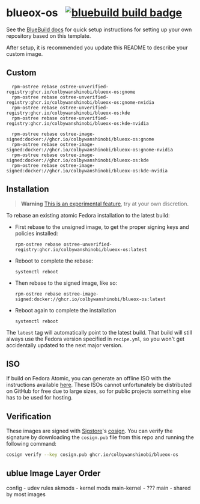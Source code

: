 # blueox-os &nbsp; [![bluebuild build badge](https://github.com/colbywanshinobi/blueox-os/actions/workflows/build.yml/badge.svg)](https://github.com/colbywanshinobi/blueox-os/actions/workflows/build.yml)

See the [BlueBuild docs](https://blue-build.org/how-to/setup/) for quick setup instructions for setting up your own repository based on this template.

After setup, it is recommended you update this README to describe your custom image.

## Custom
```
  rpm-ostree rebase ostree-unverified-registry:ghcr.io/colbywanshinobi/blueox-os:gnome
  rpm-ostree rebase ostree-unverified-registry:ghcr.io/colbywanshinobi/blueox-os:gnome-nvidia
  rpm-ostree rebase ostree-unverified-registry:ghcr.io/colbywanshinobi/blueox-os:kde
  rpm-ostree rebase ostree-unverified-registry:ghcr.io/colbywanshinobi/blueox-os:kde-nvidia
```

```
  rpm-ostree rebase ostree-image-signed:docker://ghcr.io/colbywanshinobi/blueox-os:gnome
  rpm-ostree rebase ostree-image-signed:docker://ghcr.io/colbywanshinobi/blueox-os:gnome-nvidia
  rpm-ostree rebase ostree-image-signed:docker://ghcr.io/colbywanshinobi/blueox-os:kde
  rpm-ostree rebase ostree-image-signed:docker://ghcr.io/colbywanshinobi/blueox-os:kde-nvidia
```

## Installation

> **Warning**
> [This is an experimental feature](https://www.fedoraproject.org/wiki/Changes/OstreeNativeContainerStable), try at your own discretion.

To rebase an existing atomic Fedora installation to the latest build:

- First rebase to the unsigned image, to get the proper signing keys and policies installed:
  ```
  rpm-ostree rebase ostree-unverified-registry:ghcr.io/colbywanshinobi/blueox-os:latest
  ```
- Reboot to complete the rebase:
  ```
  systemctl reboot
  ```
- Then rebase to the signed image, like so:
  ```
  rpm-ostree rebase ostree-image-signed:docker://ghcr.io/colbywanshinobi/blueox-os:latest
  ```
- Reboot again to complete the installation
  ```
  systemctl reboot
  ```

The `latest` tag will automatically point to the latest build. That build will still always use the Fedora version specified in `recipe.yml`, so you won't get accidentally updated to the next major version.

## ISO

If build on Fedora Atomic, you can generate an offline ISO with the instructions available [here](https://blue-build.org/learn/universal-blue/#fresh-install-from-an-iso). These ISOs cannot unfortunately be distributed on GitHub for free due to large sizes, so for public projects something else has to be used for hosting.

## Verification

These images are signed with [Sigstore](https://www.sigstore.dev/)'s [cosign](https://github.com/sigstore/cosign). You can verify the signature by downloading the `cosign.pub` file from this repo and running the following command:

```bash
cosign verify --key cosign.pub ghcr.io/colbywanshinobi/blueox-os
```
## ublue Image Layer Order
config - udev rules
akmods - kernel mods
main-kernel - ???
main - shared by most images
